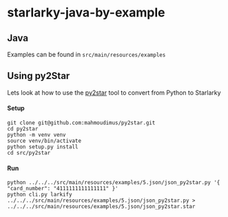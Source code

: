 # starlarky-java-by-example

## Java
Examples can be found in `src/main/resources/examples`

## Using py2Star
Lets look at how to use the [py2star](https://github.com/mahmoudimus/py2star) 
tool to convert from Python to Starlarky

#### Setup
```shell
git clone git@github.com:mahmoudimus/py2star.git
cd py2star
python -m venv venv
source venv/bin/activate
python setup.py install
cd src/py2star
```

#### Run
```shell
python ../../../src/main/resources/examples/5.json/json_py2star.py '{ "card_number": "4111111111111111" }'
python cli.py larkify ../../../src/main/resources/examples/5.json/json_py2star.py > ../../../src/main/resources/examples/5.json/json_py2star.star
```